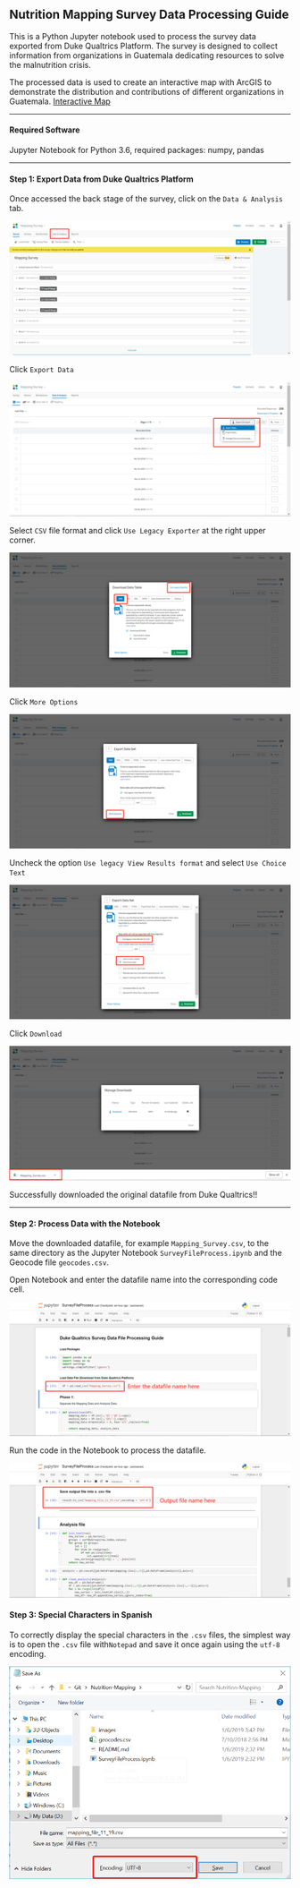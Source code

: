 ## Nutrition Mapping Survey Data Processing Guide

This is a Python Jupyter notebook used to process the survey data exported from Duke Qualtrics Platform. The survey is designed to collect information from organizations in Guatemala dedicating resources to solve the malnutrition crisis. 

The processed data is used to create an interactive map with ArcGIS to demonstrate the distribution and contributions of different organizations in Guatemala. [Interactive Map](http://www.sesan.gob.gt/wordpress/informacion/conectateguate/)

---

#### Required Software

Jupyter Notebook for Python 3.6, required packages: numpy, pandas

---

#### Step 1: Export Data from Duke Qualtrics Platform

Once accessed the back stage of the survey, click on the `Data & Analysis` tab.

![](images\1.png)

Click `Export Data`

![](images\2.png)

Select `CSV` file format and click `Use Legacy Exporter` at the right upper corner.

![](images\3.png)

Click `More Options`

![](images\4.png)

Uncheck the option `Use legacy View Results format` and select `Use Choice Text`

![](images\5.png)

Click `Download`

![](images\6.png)

Successfully downloaded the original datafile from Duke Qualtrics!!

---

#### Step 2: Process Data with the Notebook

Move the downloaded datafile, for example `Mapping_Survey.csv`, to the same directory as the Jupyter Notebook `SurveyFileProcess.ipynb` and the Geocode file `geocodes.csv`.

Open Notebook and enter the datafile name into the corresponding code cell.

![](images\7.png)

Run the code in the Notebook to process the datafile.

![](images\8.png)

#### Step 3: Special Characters in Spanish

To correctly display the special characters in the `.csv` files, the simplest way is to open the `.csv` file with`Notepad` and save it once again using the `utf-8` encoding.

![](images\9.png)